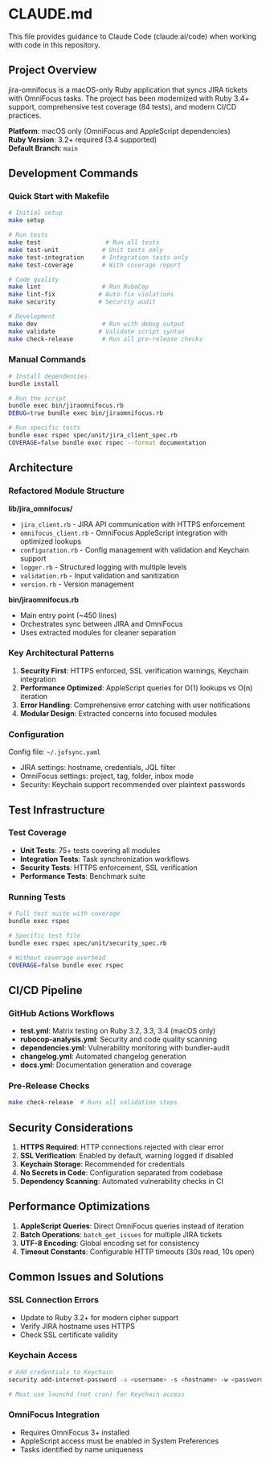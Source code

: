 # CLAUDE.md

This file provides guidance to Claude Code (claude.ai/code) when working with code in this repository.

## Project Overview

jira-omnifocus is a macOS-only Ruby application that syncs JIRA tickets with OmniFocus tasks. The project has been modernized with Ruby 3.4+ support, comprehensive test coverage (84 tests), and modern CI/CD practices.

**Platform**: macOS only (OmniFocus and AppleScript dependencies)  
**Ruby Version**: 3.2+ required (3.4 supported)  
**Default Branch**: `main`

## Development Commands

### Quick Start with Makefile
```bash
# Initial setup
make setup

# Run tests
make test                  # Run all tests
make test-unit            # Unit tests only
make test-integration     # Integration tests only
make test-coverage        # With coverage report

# Code quality
make lint                 # Run RuboCop
make lint-fix            # Auto-fix violations
make security            # Security audit

# Development
make dev                  # Run with debug output
make validate            # Validate script syntax
make check-release        # Run all pre-release checks
```

### Manual Commands
```bash
# Install dependencies
bundle install

# Run the script
bundle exec bin/jiraomnifocus.rb
DEBUG=true bundle exec bin/jiraomnifocus.rb

# Run specific tests
bundle exec rspec spec/unit/jira_client_spec.rb
COVERAGE=false bundle exec rspec --format documentation
```

## Architecture

### Refactored Module Structure

**lib/jira_omnifocus/**
- `jira_client.rb` - JIRA API communication with HTTPS enforcement
- `omnifocus_client.rb` - OmniFocus AppleScript integration with optimized lookups
- `configuration.rb` - Config management with validation and Keychain support
- `logger.rb` - Structured logging with multiple levels
- `validation.rb` - Input validation and sanitization
- `version.rb` - Version management

**bin/jiraomnifocus.rb**
- Main entry point (~450 lines)
- Orchestrates sync between JIRA and OmniFocus
- Uses extracted modules for cleaner separation

### Key Architectural Patterns

1. **Security First**: HTTPS enforced, SSL verification warnings, Keychain integration
2. **Performance Optimized**: AppleScript queries for O(1) lookups vs O(n) iteration
3. **Error Handling**: Comprehensive error catching with user notifications
4. **Modular Design**: Extracted concerns into focused modules

### Configuration

Config file: `~/.jofsync.yaml`
- JIRA settings: hostname, credentials, JQL filter
- OmniFocus settings: project, tag, folder, inbox mode
- Security: Keychain support recommended over plaintext passwords

## Test Infrastructure

### Test Coverage
- **Unit Tests**: 75+ tests covering all modules
- **Integration Tests**: Task synchronization workflows
- **Security Tests**: HTTPS enforcement, SSL verification
- **Performance Tests**: Benchmark suite

### Running Tests
```bash
# Full test suite with coverage
bundle exec rspec

# Specific test file
bundle exec rspec spec/unit/security_spec.rb

# Without coverage overhead
COVERAGE=false bundle exec rspec
```

## CI/CD Pipeline

### GitHub Actions Workflows
- **test.yml**: Matrix testing on Ruby 3.2, 3.3, 3.4 (macOS only)
- **rubocop-analysis.yml**: Security and code quality scanning
- **dependencies.yml**: Vulnerability monitoring with bundler-audit
- **changelog.yml**: Automated changelog generation
- **docs.yml**: Documentation generation and coverage

### Pre-Release Checks
```bash
make check-release  # Runs all validation steps
```

## Security Considerations

1. **HTTPS Required**: HTTP connections rejected with clear error
2. **SSL Verification**: Enabled by default, warning logged if disabled
3. **Keychain Storage**: Recommended for credentials
4. **No Secrets in Code**: Configuration separated from codebase
5. **Dependency Scanning**: Automated vulnerability checks in CI

## Performance Optimizations

1. **AppleScript Queries**: Direct OmniFocus queries instead of iteration
2. **Batch Operations**: `batch_get_issues` for multiple JIRA tickets
3. **UTF-8 Encoding**: Global encoding set for consistency
4. **Timeout Constants**: Configurable HTTP timeouts (30s read, 10s open)

## Common Issues and Solutions

### SSL Connection Errors
- Update to Ruby 3.2+ for modern cipher support
- Verify JIRA hostname uses HTTPS
- Check SSL certificate validity

### Keychain Access
```bash
# Add credentials to Keychain
security add-internet-password -a <username> -s <hostname> -w <password>

# Must use launchd (not cron) for Keychain access
```

### OmniFocus Integration
- Requires OmniFocus 3+ installed
- AppleScript access must be enabled in System Preferences
- Tasks identified by name uniqueness